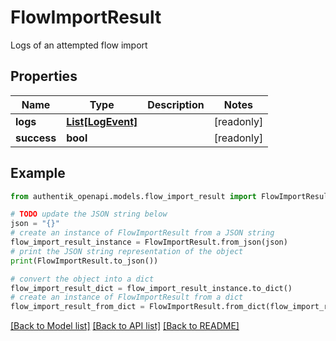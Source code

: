# FlowImportResult

Logs of an attempted flow import

## Properties

Name | Type | Description | Notes
------------ | ------------- | ------------- | -------------
**logs** | [**List[LogEvent]**](LogEvent.md) |  | [readonly] 
**success** | **bool** |  | [readonly] 

## Example

```python
from authentik_openapi.models.flow_import_result import FlowImportResult

# TODO update the JSON string below
json = "{}"
# create an instance of FlowImportResult from a JSON string
flow_import_result_instance = FlowImportResult.from_json(json)
# print the JSON string representation of the object
print(FlowImportResult.to_json())

# convert the object into a dict
flow_import_result_dict = flow_import_result_instance.to_dict()
# create an instance of FlowImportResult from a dict
flow_import_result_from_dict = FlowImportResult.from_dict(flow_import_result_dict)
```
[[Back to Model list]](../README.md#documentation-for-models) [[Back to API list]](../README.md#documentation-for-api-endpoints) [[Back to README]](../README.md)


